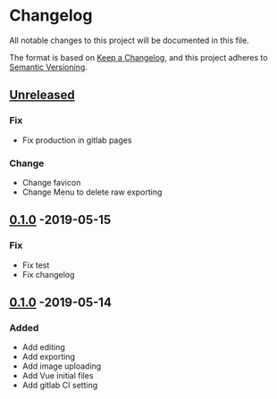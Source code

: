 # Changelog
All notable changes to this project will be documented in this file.

The format is based on [Keep a Changelog](https://keepachangelog.com/en/1.0.0/),
and this project adheres to [Semantic Versioning](https://semver.org/spec/v2.0.0.html).

## [Unreleased]
### Fix
- Fix production in gitlab pages

### Change
- Change favicon
- Change Menu to delete raw exporting

## [0.1.0] -2019-05-15
### Fix
- Fix test
- Fix changelog

## [0.1.0] -2019-05-14
### Added
- Add editing
- Add exporting
- Add image uploading
- Add Vue initial files
- Add gitlab CI setting

[Unreleased]: https://github.com/sankaku-deltalab/ghost-town-asymmetrix/compare/0.1.1...HEAD
[0.1.1]: https://github.com/sankaku-deltalab/ghost-town-asymmetrix/compare/0.1.0...0.1.1
[0.1.0]: https://github.com/sankaku-deltalab/ghost-town-asymmetrix/releases/tag/0.1.0
